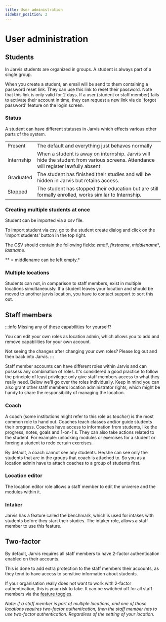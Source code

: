 ```yaml
---
title: User administration
sidebar_position: 2
---
```


# User administration

## Students

In Jarvis students are organized in groups. A student is always part of a single group.

When you create a student, an email will be send to them containing a password reset link. They can use this link to
reset their password.
Note that this link is only valid for 2 days. If a user (student or staff member) fails to activate their account in
time,
they can request a new link via de 'forgot password' feature on the login screen.

### Status

A student can have different statuses in Jarvis which effects various other parts of the system.

|            |                                                                                                                                   |
|------------|-----------------------------------------------------------------------------------------------------------------------------------|
| Present    | The default and everything just behaves normally                                                                                  |
| Internship | When a student is away on internship. Jarvis will hide the student from various screens. Attendance will register lawfully absent |
| Graduated  | The student has finished their studies and will be hidden in Jarvis but retains access.                                           |
| Stopped    | The student has stopped their education but are still formally enrolled, works similar to Internship.                            |

### Creating multiple students at once

Student can be imported via a csv file.

To import student via csv, go to the student create dialog and click on the 'import students' button in the top right.

The CSV should contain the following fields: *email*, *firstname*, *middlename*\*, *lastname*.

\** = middlename can be left empty.*

### Multiple locations

Students can not, in comparison to staff members, exist in multiple locations simultaneously. If a student leaves your
location and should be moved to another jarvis location, you have to contact support to sort this out.

## Staff members

:::info Missing any of these capabilities for yourself?

You can edit your own roles as location admin, which allows you to add and
remove capabilities for your own account.

Not seeing the changes after changing your own roles? Please log out and then back into Jarvis.
:::

Staff member accounts can have different roles within Jarvis and can possess any combination of roles.
It's considered a good practice to follow the principle of least privilege: only give staff members access to what they
really need.
Below we'll go over the roles individually.
Keep in mind you can also grant other staff members location administrator rights, which might be handy to share the
responsibility of managing the location.

### Coach

A coach (some institutions might refer to this role as *teacher*) is the most common role to hand out.
Coaches teach classes and/or guide students their progress.
Coaches have access to information from students, like the progress, notes, goals and 1-on-1's.
They can also take actions related to the student. For example: unlocking modules or exercises for a student or forcing
a student to redo certain exercises.

By default, a coach cannot see any students. He/she can see only the students that are in the groups that coach is
attached to. So you as a location admin have to attach coaches to a group of students
first.

### Location editor

The location editor role allows a staff member to edit the universe and the modules within it.

### Intaker

Jarvis has a feature called the benchmark, which is used for intakes with students before they start their studies.
The intaker role, allows a staff member to use this feature.

## Two-factor

By default, Jarvis requires all staff members to have 2-factor authentication enabled on their accounts.

This is done to add extra protection to the staff members their accounts,
as they tend to have access to sensitive information about students.

If your organisation really does not want to work with 2-factor authentication, this is your risk to take.
It can be switched off for all staff members via the [feature toggles](feature-toggles.md).

*Note: if a staff member is part of multiple locations, and one of those locations requires two-factor authentication,
then the staff
member has to use two-factor authentication. Regardless of the setting of your location.*
